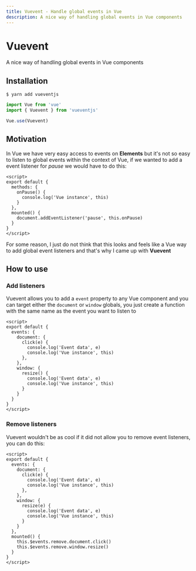 ```yaml
---
title: Vuevent - Handle global events in Vue
description: A nice way of handling global events in Vue components
---
```


# Vuevent

A nice way of handling global events in Vue components

## Installation

```shell
$ yarn add vueventjs
```

```javascript
import Vue from 'vue'
import { Vuevent } from 'vueventjs'

Vue.use(Vuevent)
```

## Motivation

In Vue we have very easy access to events on **Elements** but it's not so easy to listen to global events within the context of Vue, if we wanted to add a event listener for *pause* we would have to do this:

```vue
<script>
export default {
  methods: {
    onPause() {
      console.log('Vue instance', this)
    }
  },
  mounted() {
    document.addEventListener('pause', this.onPause)
  }
}
</script>
```

For some reason, I just do not think that this looks and feels like a Vue way to add global event listeners and that's why I came up with **Vuevent**

## How to use

### Add listeners

Vuevent allows you to add a `event` property to any Vue component and you can target either the `document` or `window` globals, you just create a function with the same name as the event you want to listen to

```vue
<script>
export default {
  events: {
    document: {
      click(e) {
        console.log('Event data', e)
        console.log('Vue instance', this)
      },
    },
    window: {
      resize() {
        console.log('Event data', e)
        console.log('Vue instance', this)
      }
    }
  }
}
</script>
```

### Remove listeners

Vuevent wouldn't be as cool if it did not allow you to remove event listeners, you can do this:

```vue
<script>
export default {
  events: {
    document: {
      click(e) {
        console.log('Event data', e)
        console.log('Vue instance', this)
      },
    },
    window: {
      resize(e) {
        console.log('Event data', e)
        console.log('Vue instance', this)
      }
    }
  },
  mounted() {
    this.$events.remove.document.click()
    this.$events.remove.window.resize()
  }
}
</script>
```